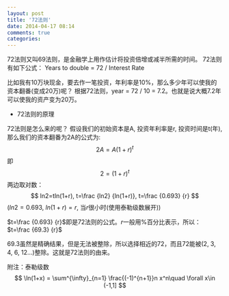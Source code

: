 ```yaml
---
layout: post
title: '72法则'
date: 2014-04-17 08:14
comments: true
categories:
---
```

72法则又叫69法则，是金融学上用作估计将投资倍增或减半所需的时间。
72法则有如下公式：
Years to double = 72 / Interest Rate

比如我有10万块现金，要去作一笔投资，年利率是10%，那么多少年可以使我的资本翻番(变成20万)呢？
根据72法则，year = 72 / 10 = 7.2。也就是说大概7.2年可以使我的资产变为20万。

* 72法则的原理

72法则是怎么来的呢？
假设我们的初始资本是A, 投资年利率是r, 投资时间是t(年), 那么我们的资本翻番为2A的公式为:
$$
2A=A(1+r)^t
$$
即
$$2=(1+r)^t$$
两边取对数：
$$
ln2=tln(1+r),
t=\frac {ln2} {ln(1+r)},
t=\frac {0.693} {r}
$$
($ln2=0.693$, $ln(1+r)=r$, 当$r$很小时(使用泰勒级数展开))


$t=\frac {0.693} {r}$即是72法则的公式。$r$一般用%百分比表示，所以：$t=\frac {69.3} {r}$

69.3虽然是精确结果，但是无法被整除，所以选择相近的72，而且72能被(2, 3, 4, 6, 12…)整除。这就是72法则的由来。

附注：泰勒级数
$$
\ln(1+x) = \sum^{\infty}_{n=1} \frac{(-1)^{n+1}}n x^n\quad \forall x\in (-1,1]
$$
